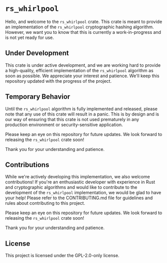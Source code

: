 # `rs_whirlpool`
Hello, and welcome to the `rs_whirlpool` crate. This crate is meant to provide an implementation of the `rs_whirlpool` cryptographic hashing algorithm. However, we want you to know that this is currently a work-in-progress and is not yet ready for use.

## Under Development
This crate is under active development, and we are working hard to provide a high-quality, efficient implementation of the `rs_whirlpool` algorithm as soon as possible. We appreciate your interest and patience. We'll keep this repository updated with the progress of the project.

## Temporary Behavior
Until the `rs_whirlpool` algorithm is fully implemented and released, please note that any use of this crate will result in a panic. This is by design and is our way of ensuring that this crate is not used prematurely in any production environment or security-sensitive application.

Please keep an eye on this repository for future updates. We look forward to releasing the `rs_whirlpool` crate soon!

Thank you for your understanding and patience.

## Contributions
While we're actively developing this implementation, we also welcome contributions! If you're an enthusiastic developer with experience in Rust and cryptographic algorithms and would like to contribute to the development of the `rs_whirlpool` implementation, we would be glad to have your help! Please refer to the CONTRIBUTING.md file for guidelines and rules about contributing to this project.

Please keep an eye on this repository for future updates. We look forward to releasing the `rs_whirlpool` crate soon!

Thank you for your understanding and patience.

## License
This project is licensed under the GPL-2.0-only license.
